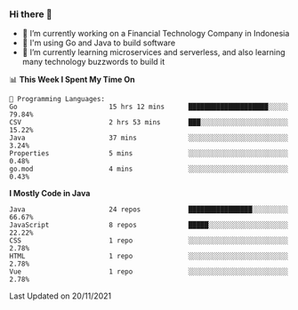 ### Hi there 👋

<!--
**mazzama/mazzama** is a ✨ _special_ ✨ repository because its `README.md` (this file) appears on your GitHub profile.

Here are some ideas to get you started:

- 🔭 I’m currently working on ...
- 🌱 I’m currently learning ...
- 👯 I’m looking to collaborate on ...
- 🤔 I’m looking for help with ...
- 💬 Ask me about ...
- 📫 How to reach me: ...
- 😄 Pronouns: ...
- ⚡ Fun fact: ...
-->

- 🔭 I’m currently working on a Financial Technology Company in Indonesia
- :gun: I'm using Go and Java to build software
- 🌱 I’m currently learning microservices and serverless, and also learning many technology buzzwords to build it

<!--START_SECTION:waka-->
📊 **This Week I Spent My Time On** 

```text
💬 Programming Languages: 
Go                       15 hrs 12 mins      ████████████████████░░░░░   79.84% 
CSV                      2 hrs 53 mins       ███░░░░░░░░░░░░░░░░░░░░░░   15.22% 
Java                     37 mins             ░░░░░░░░░░░░░░░░░░░░░░░░░   3.24% 
Properties               5 mins              ░░░░░░░░░░░░░░░░░░░░░░░░░   0.48% 
go.mod                   4 mins              ░░░░░░░░░░░░░░░░░░░░░░░░░   0.43%

```

**I Mostly Code in Java** 

```text
Java                     24 repos            ████████████████░░░░░░░░░   66.67% 
JavaScript               8 repos             █████░░░░░░░░░░░░░░░░░░░░   22.22% 
CSS                      1 repo              ░░░░░░░░░░░░░░░░░░░░░░░░░   2.78% 
HTML                     1 repo              ░░░░░░░░░░░░░░░░░░░░░░░░░   2.78% 
Vue                      1 repo              ░░░░░░░░░░░░░░░░░░░░░░░░░   2.78%

```



 Last Updated on 20/11/2021
<!--END_SECTION:waka-->
